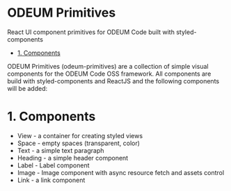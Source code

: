 ODEUM Primitives
==============================================

React UI component primitives for ODEUM Code built with styled-components

<!-- TOC -->

- [1. Components](#1-components)

<!-- /TOC -->


ODEUM Primitives (odeum-primitives) are a collection of simple visual components for the ODEUM Code OSS framework. All components are build with styled-components and ReactJS and the following components will be added:

# 1. Components

- View - a container for creating styled views
- Space - empty spaces (transparent, color)
- Text - a simple text paragraph
- Heading - a simple header component
- Label - Label component
- Image - Image component with async resource fetch and assets control
- Link - a link component
